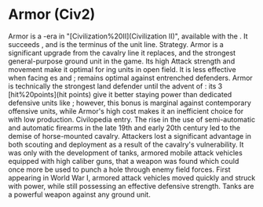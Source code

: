 # Armor (Civ2)

Armor is a -era in "[Civilization%20II](Civilization II)", available with the . It succeeds , and is the terminus of the unit line.
Strategy.
Armor is a significant upgrade from the cavalry line it replaces, and the strongest general-purpose ground unit in the game. Its high Attack strength and movement make it optimal for ing units in open field. It is less effective when facing es and ; remains optimal against entrenched defenders.
Armor is technically the strongest land defender until the advent of : its 3 [hit%20points](hit points) give it better staying power than dedicated defensive units like ; however, this bonus is marginal against contemporary offensive units, while Armor's high cost makes it an inefficient choice for with low production.
Civilopedia entry.
The rise in the use of semi-automatic and automatic firearms in the late 19th and early 20th century led to the demise of horse-mounted cavalry. Attackers lost a significant advantage in both scouting and deployment as a result of the cavalry's vulnerability. It was only with the development of tanks, armored mobile attack vehicles equipped with high caliber guns, that a weapon was found which could once more be used to punch a hole through enemy field forces. First appearing in World War I, armored attack vehicles moved quickly and struck with power, while still possessing an effective defensive strength. Tanks are a powerful weapon against any ground unit.